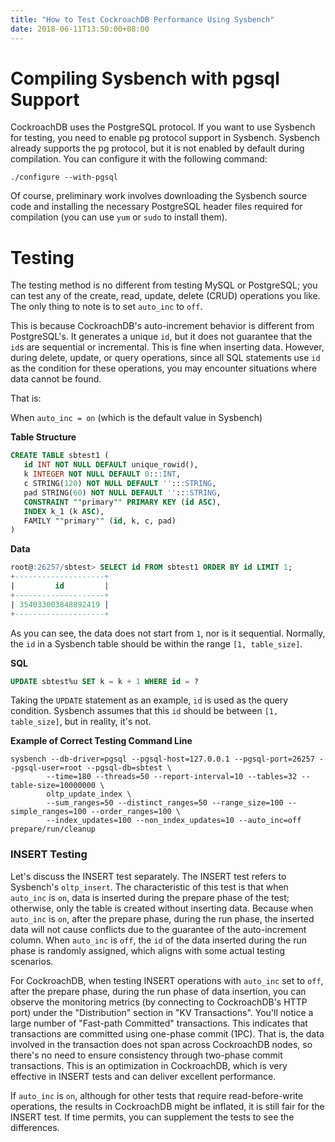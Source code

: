 ```yaml
---
title: "How to Test CockroachDB Performance Using Sysbench"
date: 2018-06-11T13:50:00+08:00
---
```


# Compiling Sysbench with pgsql Support

CockroachDB uses the PostgreSQL protocol. If you want to use Sysbench for testing, you need to enable pg protocol support in Sysbench. Sysbench already supports the pg protocol, but it is not enabled by default during compilation. You can configure it with the following command:

```shell
./configure --with-pgsql
```

Of course, preliminary work involves downloading the Sysbench source code and installing the necessary PostgreSQL header files required for compilation (you can use `yum` or `sudo` to install them).

# Testing

The testing method is no different from testing MySQL or PostgreSQL; you can test any of the create, read, update, delete (CRUD) operations you like. The only thing to note is to set `auto_inc` to `off`. 

This is because CockroachDB's auto-increment behavior is different from PostgreSQL's. It generates a unique `id`, but it does not guarantee that the `id`s are sequential or incremental. This is fine when inserting data. However, during delete, update, or query operations, since all SQL statements use `id` as the condition for these operations, you may encounter situations where data cannot be found.

That is:

When `auto_inc = on` (which is the default value in Sysbench)

**Table Structure**

```sql
CREATE TABLE sbtest1 (
   id INT NOT NULL DEFAULT unique_rowid(),
   k INTEGER NOT NULL DEFAULT 0:::INT,
   c STRING(120) NOT NULL DEFAULT '':::STRING,
   pad STRING(60) NOT NULL DEFAULT '':::STRING,
   CONSTRAINT ""primary"" PRIMARY KEY (id ASC),
   INDEX k_1 (k ASC),
   FAMILY ""primary"" (id, k, c, pad)
)
```

**Data**

```sql
root@:26257/sbtest> SELECT id FROM sbtest1 ORDER BY id LIMIT 1;
+--------------------+
|         id         |
+--------------------+
| 354033003848892419 |
+--------------------+
```

As you can see, the data does not start from `1`, nor is it sequential. Normally, the `id` in a Sysbench table should be within the range `[1, table_size]`.

**SQL**

```sql
UPDATE sbtest%u SET k = k + 1 WHERE id = ?
```

Taking the `UPDATE` statement as an example, `id` is used as the query condition. Sysbench assumes that this `id` should be between `[1, table_size]`, but in reality, it's not.

**Example of Correct Testing Command Line**

```shell
sysbench --db-driver=pgsql --pgsql-host=127.0.0.1 --pgsql-port=26257 --pgsql-user=root --pgsql-db=sbtest \
        --time=180 --threads=50 --report-interval=10 --tables=32 --table-size=10000000 \
        oltp_update_index \
        --sum_ranges=50 --distinct_ranges=50 --range_size=100 --simple_ranges=100 --order_ranges=100 \
        --index_updates=100 --non_index_updates=10 --auto_inc=off prepare/run/cleanup
```

### INSERT Testing

Let's discuss the INSERT test separately. The INSERT test refers to Sysbench's `oltp_insert`. The characteristic of this test is that when `auto_inc` is `on`, data is inserted during the prepare phase of the test; otherwise, only the table is created without inserting data. Because when `auto_inc` is `on`, after the prepare phase, during the run phase, the inserted data will not cause conflicts due to the guarantee of the auto-increment column. When `auto_inc` is `off`, the `id` of the data inserted during the run phase is randomly assigned, which aligns with some actual testing scenarios.

For CockroachDB, when testing INSERT operations with `auto_inc` set to `off`, after the prepare phase, during the run phase of data insertion, you can observe the monitoring metrics (by connecting to CockroachDB's HTTP port) under the "Distribution" section in "KV Transactions". You'll notice a large number of "Fast-path Committed" transactions. This indicates that transactions are committed using one-phase commit (1PC). That is, the data involved in the transaction does not span across CockroachDB nodes, so there's no need to ensure consistency through two-phase commit transactions. This is an optimization in CockroachDB, which is very effective in INSERT tests and can deliver excellent performance.

If `auto_inc` is `on`, although for other tests that require read-before-write operations, the results in CockroachDB might be inflated, it is still fair for the INSERT test. If time permits, you can supplement the tests to see the differences.
